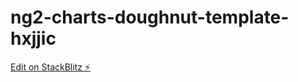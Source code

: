 # ng2-charts-doughnut-template-hxjjic

[Edit on StackBlitz ⚡️](https://stackblitz.com/edit/ng2-charts-doughnut-template-hxjjic)